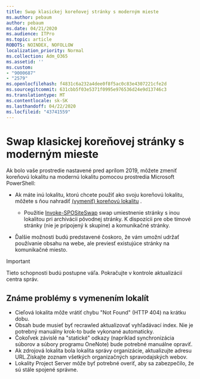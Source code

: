 ```yaml
---
title: Swap klasickej koreňovej stránky s moderným mieste
ms.author: pebaum
author: pebaum
ms.date: 04/21/2020
ms.audience: ITPro
ms.topic: article
ROBOTS: NOINDEX, NOFOLLOW
localization_priority: Normal
ms.collection: Adm_O365
ms.assetid: ''
ms.custom:
- "9000687"
- "2579"
ms.openlocfilehash: f4831c6a232a4dee0f8f5ac0c83e4307221cfe2d
ms.sourcegitcommit: 631cbb5f03e5371f0995e976536d24e9d13746c3
ms.translationtype: MT
ms.contentlocale: sk-SK
ms.lasthandoff: 04/22/2020
ms.locfileid: "43741559"
---
```

# <a name="swap-your-classic-root-site-with-a-modern-site"></a>Swap klasickej koreňovej stránky s moderným mieste

Ak bolo vaše prostredie nastavené pred aprílom 2019, môžete zmeniť koreňovú lokalitu na modernú lokalitu pomocou prostredia Microsoft PowerShell:

- Ak máte inú lokalitu, ktorú chcete použiť ako svoju koreňovú lokalitu, môžete s ňou nahradiť [(vymeniť) koreňovú lokalitu](https://docs.microsoft.com/sharepoint/modern-root-site) . 
    - Použitie [Invoke-SPOSiteSwap](https://docs.microsoft.com/powershell/module/sharepoint-online/invoke-spositeswap?view=sharepoint-ps) swap umiestnenie stránky s inou lokalitou pri archivácii pôvodnej stránky. K dispozícii pre obe tímové stránky (nie je pripojený k skupine) a komunikačné stránky. 

- Ďalšie možnosti budú predstavené čoskoro, že vám umožní udržať používanie obsahu na webe, ale previesť existujúce stránky na komunikačné miesto. 
>[!Important]
>Tieto schopnosti budú postupne váľa. Pokračujte v kontrole aktualizácií centra správ. 

## <a name="known-issues-with-swapping-sites"></a>Známe problémy s vymenením lokalít

- Cieľová lokalita môže vrátiť chybu "Not Found" (HTTP 404) na krátku dobu.
- Obsah bude musieť byť recrawled aktualizovať vyhľadávací index. Nie je potrebný manuálny krok-to bude vykonané automaticky.
- Čokoľvek závislé na "statické" odkazy (napríklad synchronizácia súborov a súbory programu OneNote) bude potrebné manuálne opraviť.
- Ak zdrojová lokalita bola lokalita správy organizácie, aktualizujte adresu URL.Získajte zoznam všetkých organizačných spravodajských webov.
- Lokality Project Server môže byť potrebné overiť, aby sa zabezpečilo, že sú stále spojené správne.
